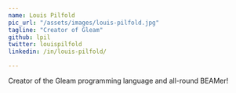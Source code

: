 ```yaml
---
name: Louis Pilfold
pic_url: "/assets/images/louis-pilfold.jpg"
tagline: "Creator of Gleam"
github: lpil
twitter: louispilfold
linkedin: /in/louis-pilfold/

---
```

Creator of the Gleam programming language and all-round BEAMer!